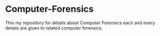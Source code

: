 # Computer-Forensics
This my repository for details about Computer Forensics each and every details are given to related computer forensics.
